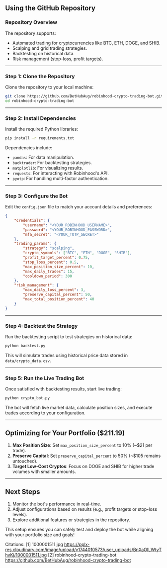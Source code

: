 

## **Using the GitHub Repository**

### **Repository Overview**
The repository supports:
- Automated trading for cryptocurrencies like BTC, ETH, DOGE, and SHIB.
- Scalping and grid trading strategies.
- Backtesting on historical data.
- Risk management (stop-loss, profit targets).

---

### **Step 1: Clone the Repository**
Clone the repository to your local machine:
```bash
git clone https://github.com/BetHubAug/robinhood-crypto-trading-bot.git
cd robinhood-crypto-trading-bot
```

---

### **Step 2: Install Dependencies**
Install the required Python libraries:
```bash
pip install -r requirements.txt
```

Dependencies include:
- `pandas`: For data manipulation.
- `backtrader`: For backtesting strategies.
- `matplotlib`: For visualizing results.
- `requests`: For interacting with Robinhood's API.
- `pyotp`: For handling multi-factor authentication.

---

### **Step 3: Configure the Bot**
Edit the `config.json` file to match your account details and preferences:
```json
{
    "credentials": {
        "username": "<YOUR_ROBINHOOD_USERNAME>",
        "password": "<YOUR_ROBINHOOD_PASSWORD>",
        "mfa_secret": "<YOUR_TOTP_SECRET>"
    },
    "trading_params": {
        "strategy": "scalping",
        "crypto_symbols": ["BTC", "ETH", "DOGE", "SHIB"],
        "profit_target_percent": 0.75,
        "stop_loss_percent": 0.5,
        "max_position_size_percent": 10,
        "max_daily_trades": 15,
        "cooldown_period": 300
    },
    "risk_management": {
        "max_daily_loss_percent": 3,
        "preserve_capital_percent": 50,
        "max_total_position_percent": 40
    }
}
```

---

### **Step 4: Backtest the Strategy**
Run the backtesting script to test strategies on historical data:
```bash
python backtest.py
```
This will simulate trades using historical price data stored in `data/crypto_data.csv`.

---

### **Step 5: Run the Live Trading Bot**
Once satisfied with backtesting results, start live trading:
```bash
python crypto_bot.py
```
The bot will fetch live market data, calculate position sizes, and execute trades according to your configuration.

---

## **Optimizing for Your Portfolio ($211.19)**
1. **Max Position Size**: Set `max_position_size_percent` to 10% (~$21 per trade).
2. **Preserve Capital**: Set `preserve_capital_percent` to 50% (~$105 remains untouched).
3. **Target Low-Cost Cryptos**: Focus on DOGE and SHIB for higher trade volumes with smaller amounts.

---

## **Next Steps**
1. Monitor the bot's performance in real-time.
2. Adjust configurations based on results (e.g., profit targets or stop-loss levels).
3. Explore additional features or strategies in the repository.

This setup ensures you can safely test and deploy the bot while aligning with your portfolio size and goals!

Citations:
[1] 1000001511.jpg https://pplx-res.cloudinary.com/image/upload/v1744010573/user_uploads/BnXaOILWtyThvKj/1000001511.jpg
[2] robinhood-crypto-trading-bot https://github.com/BetHubAug/robinhood-crypto-trading-bot
